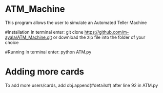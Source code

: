 # ATM_Machine
This program allows the user to simulate an Automated Teller Machine

#Installation
In terminal enter: git clone https://github.com/m-ayala/ATM_Machine.git or download the zip file into the folder of your choice

#Running
In terminal enter: python ATM.py


# Adding more cards
To add more users/cards, add obj.append(#details#) after line 92 in ATM.py
